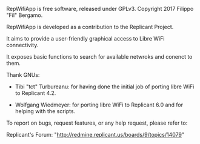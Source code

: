 RepWifiApp is free software, released under GPLv3.
Copyright 2017 Filippo "Fil" Bergamo.

RepWifiApp is developed as a contribution to the Replicant Project.

It aims to provide a user-friendly graphical access to Libre WiFi connectivity.

It exposes basic functions to search for available netwroks and conenct to them.

Thank GNUs:

- Tibi "tct" Turbureanu:
for having done the initial job of porting libre WiFi to Replicant 4.2.

- Wolfgang Wiedmeyer:
for porting libre WiFi to Replicant 6.0 and for helping with the scripts.

To report on bugs, request features, or any help request, please refer to:

Replicant's Forum: "http://redmine.replicant.us/boards/9/topics/14079"
